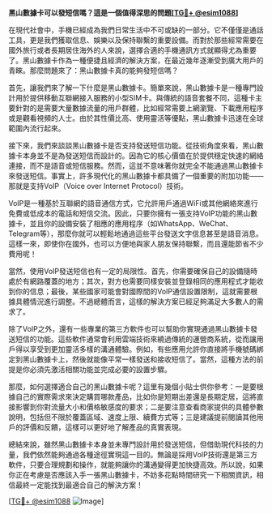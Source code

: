 **黑山數據卡可以發短信嗎？這是一個值得深思的問題[[TG💪+ @esim1088](https://t.me/s/esim1088)]**

在現代社會中，手機已經成為我們日常生活中不可或缺的一部分。它不僅僅是通話工具，更是我們獲取信息、娛樂以及保持聯繫的重要設備。而對於那些經常需要在國外旅行或者長期居住海外的人來說，選擇合適的手機通訊方式就顯得尤為重要了。黑山數據卡作為一種便捷且經濟的解決方案，在最近幾年逐漸受到廣大用戶的青睞。那麼問題來了：黑山數據卡真的能夠發短信嗎？

首先，讓我們來了解一下什麼是黑山數據卡。簡單來說，黑山數據卡是一種專門設計用於提供移動互聯網接入服務的小型SIM卡。與傳統的語音套餐不同，這種卡主要針對的是需要大量數據流量的用戶群體，比如經常需要上網瀏覽、下載應用程序或是觀看視頻的人士。由於其性價比高、使用靈活等優點，黑山數據卡迅速在全球範圍內流行起來。

接下來，我們來談談黑山數據卡是否支持發送短信功能。從技術角度來看，黑山數據卡本身並不是為發送短信而設計的。因為它的核心價值在於提供穩定快速的網絡連接，而不是語音或短信服務。然而，這並不意味著你就完全不能通過黑山數據卡來發送短信。事實上，許多現代化的黑山數據卡都具備了一個重要的附加功能——那就是支持VoIP（Voice over Internet Protocol）技術。

VoIP是一種基於互聯網的語音通信方式，它允許用戶通過WiFi或其他網絡來進行免費或低成本的電話和短信交流。因此，只要你擁有一張支持VoIP功能的黑山數據卡，並且你的設備安裝了相應的應用程序（如WhatsApp、WeChat、Telegram等），那麼你就可以輕鬆地通過這些平台發送文字信息甚至是語音消息。這樣一來，即使你在國外，也可以方便地與家人朋友保持聯繫，而且還能節省不少費用呢！

當然，使用VoIP發送短信也有一定的局限性。首先，你需要確保自己的設備隨時處於有網路覆蓋的地方；其次，對方也需要同樣安裝並登錄相同的應用程式才能收到你的信息；最後，某些國家可能會對國際間的VoIP通信設置限制，這就需要根據具體情況進行調整。不過總體而言，這樣的解決方案已經足夠滿足大多數人的需求了。

除了VoIP之外，還有一些專業的第三方軟件也可以幫助你實現通過黑山數據卡發送短信的功能。這些軟件通常會利用雲端技術來繞過傳統的運營商系統，從而讓用戶得以享受到更加靈活多樣的溝通體驗。例如，有些應用允許你直接將手機號碼綁定到黑山數據卡上，然後就能像平常一樣發送和接收短信了。當然，這種方法的前提是你必須先激活相關功能並完成必要的設置步驟。

那麼，如何選擇適合自己的黑山數據卡呢？這里有幾個小貼士供你參考：一是要根據自己的實際需求來決定購買哪款產品，比如你是短期出差還是長期定居，這將直接影響到你對流量大小和價格敏感度的要求；二是要注意查看商家提供的具體參數說明，包括但不限於覆蓋區域、速度上限、續費方式等；三是建議提前閱讀其他用戶的評價和反饋，這樣可以更好地了解產品的真實表現。

總結來說，雖然黑山數據卡本身並未專門設計用於發送短信，但借助現代科技的力量，我們依然能夠通過各種途徑實現這一目的。無論是採用VoIP技術還是第三方軟件，只要合理規劃和操作，就能夠讓你的溝通變得更加快捷高效。所以說，如果你正在考慮是否應該入手一張黑山數據卡，不妨多花點時間研究一下相關資訊，相信最終一定能找到最適合自己的解決方案！

[[TG💪+ @esim1088](https://t.me/s/esim1088) ![Image](https://i.postimg.cc/4NQfJmqS/Snipaste-2025-05-13-00-14-12.png)]